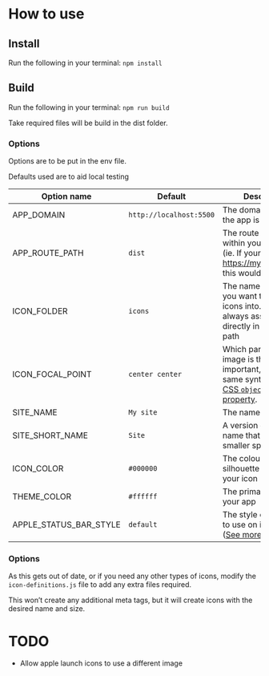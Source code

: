# How to use

## Install

Run the following in your terminal:
`npm install`

## Build

Run the following in your terminal:
`npm run build`

Take required files will be build in the dist folder.

### Options

Options are to be put in the env file.

Defaults used are to aid local testing

Option name | Default | Description
-- | -- | --
APP_DOMAIN | `http://localhost:5500` | The domain of the site the app is on
APP_ROUTE_PATH | `dist` | The route of the app within your domain. (ie. If your app is at https://my.site/my/app, this would be `my/app`.)
ICON_FOLDER | `icons` | The name of the folder you want to put your icons into. This is always assumed to be directly in the route path
ICON_FOCAL_POINT | `center center` | Which part of the image is the most important, using the same syntax as [the CSS `object-position` property](https://developer.mozilla.org/en-US/docs/Web/CSS/object-position).
SITE_NAME | `My site` | The name of your app
SITE_SHORT_NAME | `Site` | A version of your app name that will fit in smaller spaces
ICON_COLOR | `#000000` | The colour of a silhouette version of your icon
THEME_COLOR | `#ffffff` | The primary colour of your app
APPLE_STATUS_BAR_STYLE | `default` | The style of status bar to use on iOS devices ([See more here.](https://developer.apple.com/library/archive/documentation/AppleApplications/Reference/SafariHTMLRef/Articles/MetaTags.html))

### Options

As this gets out of date, or if you need any other types of icons, modify the `icon-definitions.js` file to add any extra files required.

This won’t create any additional meta tags, but it will create icons with the desired name and size.

# TODO

- Allow apple launch icons to use a different image
